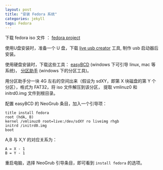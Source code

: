 ```yaml
---
layout: post
title: "安装 Fedora 系统"
categories: jekyll
tags: Fedora
---
```


下载 fedora iso 文件 ： [fedora project](http://fedoraproject.org/)

使用U盘安装时，准备一个 U 盘，下载 [live usb creator](https://fedorahosted.org/liveusb-creator/) 工具, 制作 usb 启动器后安装。

使用硬盘安装时，下载这些工具： [easyBCD](http://neosmart.net/EasyBCD/) (windows 下可引导 linux, mac 等系统)，
[分区助手](http://www.disktool.cn/) (windows 下的分区工具)。

用分区助手分一块 4G 左右的空间出来（假设为 sdXY，即第 X 块磁盘的第 Y 个分区），格式为 FAT32，将 iso 文件解压到该分区，
提取 vmlinuz0 和 initrd0.img 文件到根目录。

配置 easyBCD 的 NeoGrub 条目，加入一个引导项：

    title install fedora
    root (hdA, B)
    kernel /vmlinuz0 root=live:/dev/sdXY ro liveimg rhgb
    initrd /initrd0.img
    boot

A,B 与 X,Y 的对应关系为：

    A = X - 1
    B = Y - 1

重启电脑，选择 NeoGrub 引导条目，即可看到 `install fedora` 的选项。